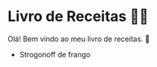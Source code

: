 # Livro de Receitas :man_cook:

Olá! Bem vindo ao meu livro de receitas. :wave:

- Strogonoff de frango
